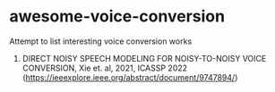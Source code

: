 # awesome-voice-conversion
Attempt to list interesting voice conversion works

1. DIRECT NOISY SPEECH MODELING FOR NOISY-TO-NOISY VOICE CONVERSION, Xie et. al, 2021, ICASSP 2022 (https://ieeexplore.ieee.org/abstract/document/9747894/)
